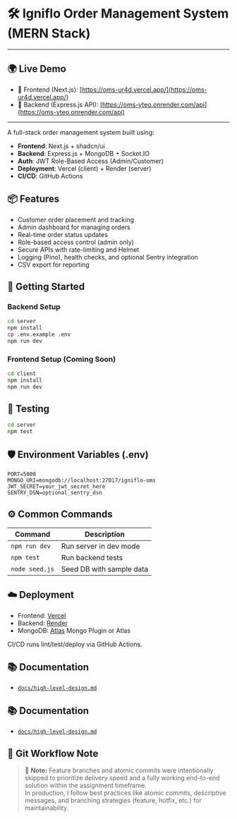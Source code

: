 # 🛠️ Igniflo Order Management System (MERN Stack)

---

## 🌍 Live Demo

- 🔗 Frontend (Next.js): [https://oms-ur4d.vercel.app/](https://oms-ur4d.vercel.app/)
- 🔗 Backend (Express.js API): [https://oms-yteo.onrender.com/api](https://oms-yteo.onrender.com/api)

---

A full-stack order management system built using:

- **Frontend**: Next.js + shadcn/ui
- **Backend**: Express.js + MongoDB + Socket.IO
- **Auth**: JWT Role-Based Access (Admin/Customer)
- **Deployment**: Vercel (client) + Render (server)
- **CI/CD**: GitHub Actions

## 📦 Features

- Customer order placement and tracking
- Admin dashboard for managing orders
- Real-time order status updates
- Role-based access control (admin only)
- Secure APIs with rate-limiting and Helmet
- Logging (Pino), health checks, and optional Sentry integration
- CSV export for reporting

## 🚀 Getting Started

### Backend Setup

```bash
cd server
npm install
cp .env.example .env
npm run dev
```

### Frontend Setup (Coming Soon)

```bash
cd client
npm install
npm run dev
```

## 🧪 Testing

```bash
cd server
npm test
```

## 🛡️ Environment Variables (.env)

```env
PORT=5000
MONGO_URI=mongodb://localhost:27017/igniflo-oms
JWT_SECRET=your_jwt_secret_here
SENTRY_DSN=optional_sentry_dsn
```

## ⚙️ Common Commands

| Command             | Description              |
|---------------------|--------------------------|
| `npm run dev`       | Run server in dev mode   |
| `npm test`          | Run backend tests        |
| `node seed.js`      | Seed DB with sample data |

## ☁️ Deployment

- Frontend: [Vercel](https://vercel.com)
- Backend: [Render](https://render.com/)
- MongoDB: [Atlas](https://www.mongodb.com/cloud/atlas) Mongo Plugin or Atlas

CI/CD runs lint/test/deploy via GitHub Actions.

## 📚 Documentation

- [`docs/high-level-design.md`](./docs/high-level-design.md)

## 📚 Documentation

- [`docs/high-level-design.md`](./docs/high-level-design.md)

## 🧠 Git Workflow Note

> 🔧 **Note:** Feature branches and atomic commits were intentionally skipped to prioritize delivery speed and a fully working end-to-end solution within the assignment timeframe.  
> In production, I follow best practices like atomic commits, descriptive messages, and branching strategies (feature, hotfix, etc.) for maintainability.

